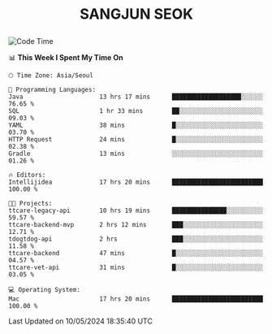 <h1>
 <p align="center">
   SANGJUN SEOK
 </p>
</h1>

<!--START_SECTION:waka-->
![Code Time](http://img.shields.io/badge/Code%20Time-3%2C541%20hrs%2025%20mins-blue)

📊 **This Week I Spent My Time On** 

```text
🕑︎ Time Zone: Asia/Seoul

💬 Programming Languages: 
Java                     13 hrs 17 mins      ███████████████████░░░░░░   76.65 % 
SQL                      1 hr 33 mins        ██░░░░░░░░░░░░░░░░░░░░░░░   09.03 % 
YAML                     38 mins             █░░░░░░░░░░░░░░░░░░░░░░░░   03.70 % 
HTTP Request             24 mins             █░░░░░░░░░░░░░░░░░░░░░░░░   02.38 % 
Gradle                   13 mins             ░░░░░░░░░░░░░░░░░░░░░░░░░   01.26 % 

🔥 Editors: 
Intellijidea             17 hrs 20 mins      █████████████████████████   100.00 % 

🐱‍💻 Projects: 
ttcare-legacy-api        10 hrs 19 mins      ███████████████░░░░░░░░░░   59.57 % 
ttcare-backend-mvp       2 hrs 12 mins       ███░░░░░░░░░░░░░░░░░░░░░░   12.71 % 
tdogtdog-api             2 hrs               ███░░░░░░░░░░░░░░░░░░░░░░   11.58 % 
ttcare-backend           47 mins             █░░░░░░░░░░░░░░░░░░░░░░░░   04.57 % 
ttcare-vet-api           31 mins             █░░░░░░░░░░░░░░░░░░░░░░░░   03.05 % 

💻 Operating System: 
Mac                      17 hrs 20 mins      █████████████████████████   100.00 % 
```


 Last Updated on 10/05/2024 18:35:40 UTC
<!--END_SECTION:waka-->
